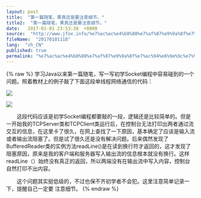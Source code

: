 ```yaml
---
layout: post
title:  "第一篇随笔，果真还是要注意细节。"
title2:  "第一篇随笔，果真还是要注意细节。"
date:   2017-01-01 23:53:38  +0800
source:  "http://www.jfox.info/%e7%ac%ac%e4%b8%80%e7%af%87%e9%9a%8f%e7%ac%94%e6%9e%9c%e7%9c%9f%e8%bf%98%e6%98%af%e8%a6%81%e6%b3%a8%e6%84%8f%e7%bb%86%e8%8a%82.html"
fileName:  "20170101118"
lang:  "zh_CN"
published: true
permalink: "%e7%ac%ac%e4%b8%80%e7%af%87%e9%9a%8f%e7%ac%94%e6%9e%9c%e7%9c%9f%e8%bf%98%e6%98%af%e8%a6%81%e6%b3%a8%e6%84%8f%e7%bb%86%e8%8a%82.html"
---
```

{% raw %}
学习Java以来第一篇随笔，写一写初学Socket编程中容易碰到的一个问题。照着教材上的例子敲了下面这段单线程网络通信的代码：

![](/wp-content/uploads/2017/07/1499444067.png)

![](/wp-content/uploads/2017/07/1499444069.png)

　　这段代码应该是初学Socket编程都要敲的一段，逻辑还是比较简单的。但是一开始我的TCPServer类和TCPClient类运行后，在控制台无法打印出两者通过流交互的信息，在这里卡了很久，在网上查找了一下原因，基本确定了应该是输入流或者输出流阻塞了。但是试了很久还是没有解决问题。后来偶然发现了BufferedReader类的实例方法readLine()是在读到换行符才返回的，这才发现了阻塞原因，原来是我的客户端和服务器写入输出流的信息根本就没有换行。这样readLine（）始终没有真正的返回，所以两端没有在输出流中写入内容，控制台自然打印不出内容。

　　这个问题其实挺低级的，不过也保不齐初学者不会犯。这里注意简单记录一下，提醒自己一定要 注意细节。
{% endraw %}
